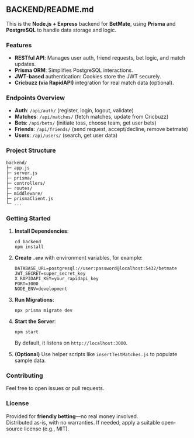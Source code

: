 ## BACKEND/README.md

This is the **Node.js + Express** backend for **BetMate**, using **Prisma** and **PostgreSQL** to handle data storage and logic.

### Features
- **RESTful API**: Manages user auth, friend requests, bet logic, and match updates.
- **Prisma ORM**: Simplifies PostgreSQL interactions.
- **JWT-based** authentication: Cookies store the JWT securely.
- **Cricbuzz (via RapidAPI)** integration for real match data (optional).

### Endpoints Overview
- **Auth**: `/api/auth/` (register, login, logout, validate)
- **Matches**: `/api/matches/` (fetch matches, update from Cricbuzz)
- **Bets**: `/api/bets/` (initiate toss, choose team, get user bets)
- **Friends**: `/api/friends/` (send request, accept/decline, remove betmate)
- **Users**: `/api/users/` (search, get user data)

### Project Structure

    backend/
    ├─ app.js
    ├─ server.js
    ├─ prisma/
    ├─ controllers/
    ├─ routes/
    ├─ middleware/
    ├─ prismaClient.js
    └─ ...

### Getting Started
1. **Install Dependencies**:

       cd backend
       npm install

2. **Create `.env`** with environment variables, for example:

       DATABASE_URL=postgresql://user:password@localhost:5432/betmate
       JWT_SECRET=super_secret_key
       X_RAPIDAPI_KEY=your_rapidapi_key
       PORT=3000
       NODE_ENV=development

3. **Run Migrations**:

       npx prisma migrate dev

4. **Start the Server**:

       npm start

   By default, it listens on `http://localhost:3000`.

5. **(Optional)** Use helper scripts like `insertTestMatches.js` to populate sample data.

### Contributing
Feel free to open issues or pull requests.

### License
Provided for **friendly betting**—no real money involved.  
Distributed as-is, with no warranties. If needed, apply a suitable open-source license (e.g., MIT).
